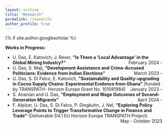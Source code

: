 ```yaml
---
layout: archive
title: "Research"
permalink: /research/
author_profile: true
---
```

{% if site.author.googlescholar %}
<div class="wordwrap">
  <strong>Works in Progress:</strong>
</div>

<ul>
  <li>
    U. Das, E. Katovich, J. Rexer, 
    <strong>"Is There a 'Local Advantage' in the Global Mining Industry?"</strong>
    <span style="float: right;">February 2024 -</span>
  </li>

  <li>
    U. Das, S. Maji, 
    <strong>"Development Assistance and Crime-Accused Politicians: Evidence from Indian Elections"</strong>
    <span style="float: right;">March 2023 -</span>
  </li>

  <li>
    U. Das, S. Di Falco, E. Katovich, 
    <strong>"Sustainability and Quality-upgrading in Cocoa Supply Chains: Experimental Evidence from Ghana"</strong> 
    (funded by TRANSPATH- Horizon Europe Grant No. 101081984)
    <span style="float: right;">January 2023 -</span>
  </li>

  <li>
    S. Ananian and U. Das, 
    <strong>"Employment and Wage Outcomes of Second-Generation Migrants"</strong>
    <span style="float: right;">April 2024 -</span>
  </li>

  <!-- Uncomment the entry below if you want to include it -->
  <!--
  <li>
    U. Das, 
    <strong>"Impact of CCTs on Female Education and Labour Market Outcomes: Evidence from Kanyashree Prakalpa of West Bengal, India"</strong>
    <span style="float: right;">October 2023 -</span>
  </li>
  -->

  <li>
    F. Alpízar, U. Das, S. Di Falco, P. Dingkuhn, J. Nel, 
    <strong>"Exploring Policy Leverage Points to Trigger Transformative Change in Finance and Trade"</strong> 
    (Deliverable D4.1 EU Horizon Europe TRANSPATH Project)
    <span style="float: right;">May - October 2023</span>
  </li>
</ul>
